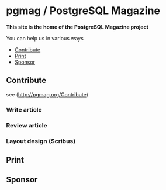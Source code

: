 # pgmag / PostgreSQL Magazine

**This site is the home of the PostgreSQL Magazine project**

You can help us in various ways

* [Contribute](#contribute)
* [Print](#print)
* [Sponsor](#sponsor)

## Contribute

see (http://pgmag.org/Contribute)

### Write article

### Review article

### Layout design (Scribus)

## Print

## Sponsor
